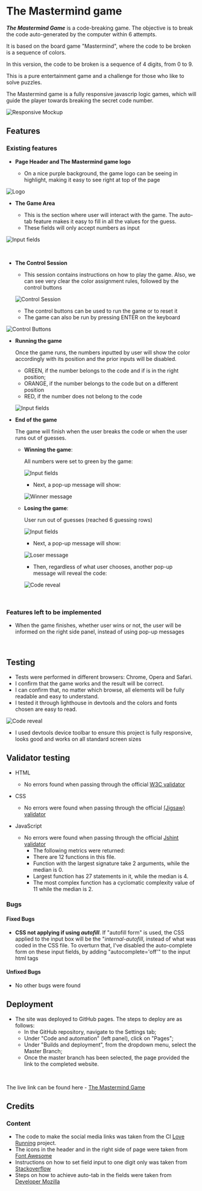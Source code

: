 # The Mastermind game

***The Mastermind Game***  is a code-breaking game. The objective is to break the code auto-generated by the computer within 6 attempts.

It is based on the board game "Mastermind", where the code to be broken is a sequence of colors.

In this version, the code to be broken is a sequence of 4 digits, from 0 to 9.

This is a pure entertainment game and a challenge for those who like to solve puzzles.

The Mastermind game is a fully responsive javascrip logic games, which will guide the player towards breaking the secret code number.

![Responsive Mockup](assets/images/mastermind_mockup.png)

## Features

### Existing features

- __Page Header and The Mastermind game logo__

    - On a nice purple background, the game logo can be seeing in highlight, making it easy to see right at top of the page

![Logo](/assets/images/mastermind_logo.png)

- __The Game Area__

    - This is the section where user will interact with the game. The auto-tab feature makes it easy to fill in all the values for the guess. 
    - These fields will only accept numbers as input
    
![Input fields](/assets/images/mastermind_input_fields.png)

<br>  

- __The Control Session__

    - This session contains instructions on how to play the game. Also, we can see very clear the color assignment rules, followed by the control buttons

    ![Control Session](/assets/images/mastermind_control_session.png)

   - The control buttons can be used to run the game or to reset it
   - The game can also be run by pressing ENTER on the keyboard


![Control Buttons](/assets/images/mastermind_control_buttons.png)

- __Running the game__

    Once the game runs, the numbers inputted by user will show the color accordingly with its position and the prior inputs will be disabled.
    - GREEN, if the number belongs to the code and if is in the right position;
    - ORANGE, if the number belongs to the code but on a different position
    - RED, if the number does not belong to the code

    ![Input fields](/assets/images/mastermind_input_color.png)

- __End of the game__

    The game will finish when the user breaks the code or when the user runs out of guesses.
    -  **Winning the game**:
       
       All numbers were set to green by the game:
    
       ![Input fields](/assets/images/mastermind_winner_color.png)

       - Next, a pop-up message will show:

       ![Winner message](/assets/images/mastermind_winner_message.png)
    
    - **Losing the game**:
        
        User run out of guesses (reached 6 guessing rows)

        ![Input fields](/assets/images/mastermind_out_of_guesses.png)

        - Next, a pop-up message will show:

        ![Loser message](/assets/images/mastermind_loser_message.png)

        - Then, regardless of what user chooses, another pop-up message will reveal the code:

        ![Code reveal](/assets/images/mastermind_code_review.png)

<br>

### Features left to be implemented

- When the game finishes, whether user wins or not, the user will be informed on the right side panel, instead of using pop-up messages

<br>

## Testing

- Tests were performed in different browsers: Chrome, Opera and Safari.
- I confirm that the game works and the result will be correct.
- I can confirm that, no matter which browse, all elements will be fully readable and easy to understand.
- I tested it through lighthouse in devtools and the colors and fonts chosen are easy to read.

![Code reveal](/assets/images/lighthouse_test.png)

- I used devtools device toolbar to ensure this project is fully responsive, looks good and works on all standard screen sizes

## Validator testing
- HTML
    - No errors found when passing through the official [W3C validator](https://validator.w3.org/nu/?doc=https%3A%2F%2Fthenriq.github.io%2Fcode-institute_project2%2F)

- CSS
    - No errors were found when passing through the official  [(Jigsaw) validator](https://jigsaw.w3.org/css-validator/validator?uri=https%3A%2F%2Fthenriq.github.io%2Fcode-institute_project2%2F&profile=css3svg&usermedium=all&warning=1&vextwarning=&lang=pt-BR)

- JavaScript
    - No errors were found when passing through the official [Jshint validator](https://jshint.com/)
        - The following metrics were returned:
        - There are 12 functions in this file.
        - Function with the largest signature take 2 arguments, while the median is 0.
        - Largest function has 27 statements in it, while the median is 4.
        - The most complex function has a cyclomatic complexity value of 11 while the median is 2.

### Bugs

#### Fixed Bugs

   - **CSS not applying if using *autofill***. If "autofill form" is used, the CSS applied to the input box will be the "*internal-autofill*, instead of what was coded in the CSS file. To overturn that, I've disabled the auto-complete form on these input fields, by adding "autocomplete='off'" to the input html tags

#### Unfixed Bugs

   - No other bugs were found

## Deployment

- The site was deployed to GitHub pages. The steps to deploy are as follows:
    - In the GitHub repository, navigate to the Settings tab;
    - Under "Code and automation" (left panel), click on "Pages";
    - Under "Builds and deployment", from the dropdown menu, select the Master Branch;
    - Once the master branch has been selected, the page provided the link to the completed website.

<br>

The live link can be found here - [The Mastermind Game](https://thenriq.github.io/code-institute_project2/)


## Credits 
### Content

- The code to make the social media links was taken from the CI [Love Running](https://thenriq.github.io/love-running/) project.
- The icons in the header and in the right side of page were taken from [Font Awesome](https://fontawesome.com/)
- Instructions on how to set field input to one digit only was taken from [Stackoverflow](https://stackoverflow.com/questions/42067911/input-field-restrict-to-one-digit)
- Steps on how to achieve auto-tab in the fields were taken from [Developer Mozilla](https://developer.mozilla.org/en-US/docs/Web/API/Event/srcElement)

<br>